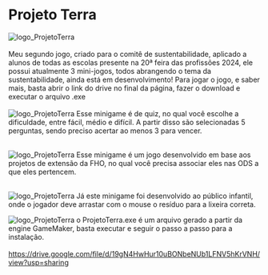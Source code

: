 # Projeto Terra
![logo_ProjetoTerra](https://github.com/MatheusLastoria/ProjetoTerra/blob/main/Logo_ProjetoTerra.png)
<br><br>
Meu segundo jogo, criado para o comitê de sustentabilidade, aplicado a alunos de todas as escolas presente na 20ª feira das profissões 2024,
ele possui atualmente 3 mini-jogos, todos abrangendo o tema da sustentabilidade, ainda está em desenvolvimento!  Para jogar o jogo, e saber mais, basta abrir o link do drive no final da página, fazer o download e executar o arquivo .exe
<br><br>
![logo_ProjetoTerra](https://github.com/MatheusLastoria/ProjetoTerra/blob/main/ProjetoTerra_Jogar.png)
Esse minigame é de quiz, no qual você escolhe a dificuldade, entre fácil, médio e difícil.
A partir disso são selecionadas 5 perguntas, sendo preciso acertar ao menos 3 para vencer.
<br><br>


![logo_ProjetoTerra](https://github.com/MatheusLastoria/ProjetoTerra/blob/main/ProjetoTerra_Jogar2.png)
Esse minigame é um jogo desenvolvido em base aos projetos de extensão da FHO, no qual você precisa associar eles nas ODS a que eles pertencem.
<br><br>

![logo_ProjetoTerra](https://github.com/MatheusLastoria/ProjetoTerra/blob/main/ProjetoTerra_Lixo.png)
Já este minigame foi desenvolvido ao público infantil, onde o jogador deve arrastar com o mouse o resíduo para a lixeira correta.




![logo_ProjetoTerra](https://github.com/MatheusLastoria/ProjetoTerra/blob/main/ProjetoTerra_Creditos.png)
o ProjetoTerra.exe é um arquivo gerado a partir da engine GameMaker, basta executar e seguir o passo a passo para a instalação.
<br><br>
https://drive.google.com/file/d/19gN4HwHur10uBONbeNUb1LFNV5hKrVNH/view?usp=sharing
